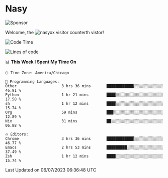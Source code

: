 # Nasy

<!--
<p align="center">
<img height="200" src="https://github-readme-stats.vercel.app/api?username=nasyxx&count_private=true&show_icons=true&theme=dracula&include_all_commits=true"/>
<img height="200" src="https://github-readme-stats.vercel.app/api/top-langs/?username=nasyxx&theme=dracula&hide=html,jupyter+notebook&count_private=true&show_icons=true"/>
</p>

  
----------------
-->

![Sponsor](https://img.shields.io/static/v1.svg?label=Sponsor&message=%E2%9D%A4&logo=GitHub&style=flat&color=pink)
 
Welcome, the ![nasyxx visitor counter](https://count.getloli.com/get/@nasyxx?theme=rule34)th vistor!
 
<!--START_SECTION:waka-->
![Code Time](http://img.shields.io/badge/Code%20Time-3%2C592%20hrs%205%20mins-blue)

![Lines of code](https://img.shields.io/badge/From%20Hello%20World%20I%27ve%20Written-6.3%20million%20lines%20of%20code-blue)

📊 **This Week I Spent My Time On** 

```text
🕑︎ Time Zone: America/Chicago

💬 Programming Languages: 
Other                    3 hrs 36 mins       ████████████░░░░░░░░░░░░░   46.91 % 
Python                   1 hr 21 mins        ████░░░░░░░░░░░░░░░░░░░░░   17.58 % 
sh                       1 hr 12 mins        ████░░░░░░░░░░░░░░░░░░░░░   15.74 % 
Org                      59 mins             ███░░░░░░░░░░░░░░░░░░░░░░   12.89 % 
Nix                      31 mins             ██░░░░░░░░░░░░░░░░░░░░░░░   06.88 % 

🔥 Editors: 
Chrome                   3 hrs 36 mins       ████████████░░░░░░░░░░░░░   46.77 % 
Emacs                    2 hrs 53 mins       █████████░░░░░░░░░░░░░░░░   37.49 % 
Zsh                      1 hr 12 mins        ████░░░░░░░░░░░░░░░░░░░░░   15.74 % 
```


 Last Updated on 06/07/2023 06:36:48 UTC
<!--END_SECTION:waka-->

<!-- ![visitors](https://visitor-badge.laobi.icu/badge?page_id=nasyxx.nasyxx) -->
